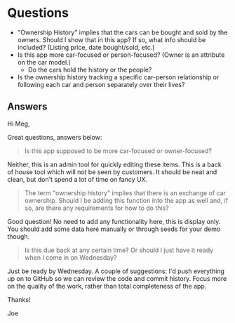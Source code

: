# Questions

- "Ownership History" implies that the cars can be bought and sold by the owners. Should I show that in this app? If so, what info should be included? (Listing price, date bought/sold, etc.)
- Is this app more car-focused or person-focused? (Owner is an attribute on the car model.)
  - Do the cars hold the history or the people?
- Is the ownership history tracking a specific car-person relationship or following each car and person separately over their lives?

## Answers

Hi Meg,

Great questions, answers below:

> Is this app supposed to be more car-focused or owner-focused?

Neither, this is an admin tool for quickly editing these items. This is a back of house tool which will not be seen by customers. It should be neat and clean, but don't spend a lot of time on fancy UX.

> The term "ownership history" implies that there is an exchange of car ownership. Should I be adding this function into the app as well and, if so, are there any requirements for how to do this?

Good question! No need to add any functionality here, this is display only.  You should add some data here manually or through seeds for your demo though.

> Is this due back at any certain time? Or should I just have it ready when I come in on Wednesday?

Just be ready by Wednesday. A couple of suggestions: I'd push everything up on to GitHub so we can review the code and commit history. Focus more on the quality of the work, rather than total completeness of the app.

Thanks!

Joe
